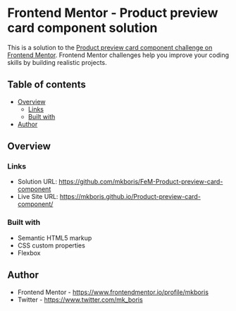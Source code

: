 # Frontend Mentor - Product preview card component solution

This is a solution to the [Product preview card component challenge on Frontend Mentor](https://www.frontendmentor.io/challenges/product-preview-card-component-GO7UmttRfa). Frontend Mentor challenges help you improve your coding skills by building realistic projects. 

## Table of contents

- [Overview](#overview)
  - [Links](#links)
  - [Built with](#built-with)
- [Author](#author)

## Overview
### Links

- Solution URL: https://github.com/mkboris/FeM-Product-preview-card-component
- Live Site URL: https://mkboris.github.io/Product-preview-card-component/

### Built with

- Semantic HTML5 markup
- CSS custom properties
- Flexbox

## Author

- Frontend Mentor - https://www.frontendmentor.io/profile/mkboris
- Twitter - https://www.twitter.com/mk_boris
